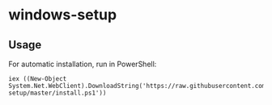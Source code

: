 # windows-setup

## Usage
For automatic installation, run in PowerShell:
```
iex ((New-Object System.Net.WebClient).DownloadString('https://raw.githubusercontent.com/danclien/windows-setup/master/install.ps1'))
```
